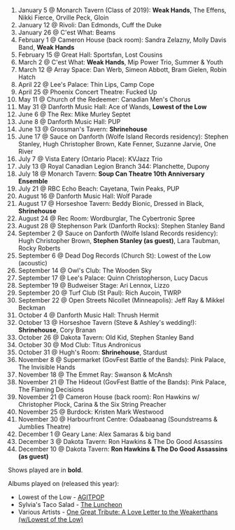 1. January 5 @ Monarch Tavern (Class of 2019): **Weak Hands**, The Effens, Nikki Fierce, Orville Peck, Gloin
1. January 12 @ Rivoli: Dan Edmonds, Cuff the Duke
1. January 26 @ C'est What: Beams
1. February 1 @ Cameron House (back room): Sandra Zelazny, Molly Davis Band, **Weak Hands**
1. February 15 @ Great Hall: Sportsfan, Lost Cousins
1. March 2 @ C'est What: **Weak Hands**, Mip Power Trio, Summer & Youth
1. March 12 @ Array Space: Dan Werb, Simeon Abbott, Bram Gielen, Robin Hatch
1. April 22 @ Lee's Palace: Thin Lips, Camp Cope
1. April 25 @ Phoenix Concert Theatre: Fucked Up
1. May 11 @ Church of the Redeemer: Canadian Men's Chorus
1. May 31 @ Danforth Music Hall: Ace of Wands, **Lowest of the Low**
1. June 6 @ The Rex: Mike Murley Septet
1. June 8 @ Danforth Music Hall: PUP
1. June 13 @ Grossman's Tavern: **Shrinehouse**
1. June 17 @ Sauce on Danforth (Wolfe Island Records residency): Stephen Stanley, Hugh Christopher Brown, Kate Fenner, Suzanne Jarvie, One River
1. July 7 @ Vista Eatery (Ontario Place): KVJazz Trio
1. July 13 @ Royal Canadian Legion Branch 344: Planchette, Dupony
1. July 18 @ Monarch Tavern: **Soup Can Theatre 10th Anniversary Ensemble**
1. July 21 @ RBC Echo Beach: Cayetana, Twin Peaks, PUP
1. August 16 @ Danforth Music Hall: Wolf Parade
1. August 17 @ Horseshoe Tavern: Beddy Bionic, Dressed in Black, **Shrinehouse**
1. August 24 @ Rec Room: Wordburglar, The Cybertronic Spree
1. August 28 @ Stephenson Park (Danforth Rocks): Stephen Stanley Band
1. September 2 @ Sauce on Danforth (Wolfe Island Records residency): Hugh Christopher Brown, **Stephen Stanley (as guest)**, Lara Taubman, Rocky Roberts
1. September 6 @ Dead Dog Records (Church St): Lowest of the Low (acoustic)
1. September 14 @ Owl's Club: The Wooden Sky
1. September 17 @ Lee's Palace: Quinn Christopherson, Lucy Dacus
1. September 19 @ Budweiser Stage: Ari Lennox, Lizzo
1. September 20 @ Turf Club (St Paul): Rich Aucoin, TWRP
1. September 22 @ Open Streets Nicollet (Minneapolis): Jeff Ray & Mikkel Beckman
1. October 4 @ Danforth Music Hall: Thrush Hermit
1. October 13 @ Horseshoe Tavern (Steve & Ashley's wedding!): **Shrinehouse**, Cory Branan
1. October 26 @ Dakota Tavern: Old Kid, Stephen Stanley Band
1. October 30 @ Mod Club: Titus Andronicus
1. October 31 @ Hugh's Room: **Shrinehouse**, Stardust
1. November 8 @ Supermarket (GovFest Battle of the Bands): Pink Palace, The Invisible Hands
1. November 18 @ The Emmet Ray: Swanson & McAnsh
1. November 21 @ The Hideout (GovFest Battle of the Bands): Pink Palace, The Flaming Decisions
1. November 21 @ Cameron House (back room): Ron Hawkins w/ Christopher Plock, Carina & the Six String Preacher
1. November 25 @ Burdock: Kristen Mark Westwood
1. November 30 @ Harbourfront Centre: Odaabaanag (Soundstreams & Jumblies Theatre)
1. December 1 @ Geary Lane: Alex Samaras & big band
1. December 3 @ Dakota Tavern: Ron Hawkins & The Do Good Assassins
1. December 10 @ Dakota Tavern: **Ron Hawkins & The Do Good Assassins (as guest)**

Shows played are in **bold**.

Albums played on (released this year):

- Lowest of the Low - [AGITPOP](https://lowestofthelow.com/music/agit-pop-release/)
- Sylvia's Taco Salad - [The Luncheon](https://bowchicawowow.bandcamp.com/releases)
- Various Artists - [One Great Tribute: A Love Letter to the Weakerthans (w/Lowest of the Low)](https://theweakerthanstribute.bandcamp.com/track/pamphleteer)
